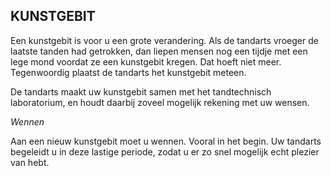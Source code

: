 KUNSTGEBIT
----------------
Een kunstgebit is voor u een grote verandering. Als de tandarts vroeger de laatste tanden had getrokken, dan liepen mensen nog een tijdje met een lege mond voordat ze een kunstgebit kregen. Dat hoeft niet meer. Tegenwoordig plaatst de tandarts het kunstgebit meteen.

De tandarts maakt uw kunstgebit samen met het tandtechnisch laboratorium, en houdt daarbij zoveel mogelijk rekening met uw wensen.

*Wennen*

Aan een nieuw kunstgebit moet u wennen. Vooral in het begin. Uw tandarts begeleidt u in deze lastige periode, zodat u er zo snel mogelijk echt plezier van hebt.